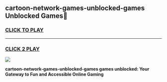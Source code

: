 
## cartoon-network-games-unblocked-games Unblocked Games👋
<h3>
<a href="https://news.freeplayer.one?title=cartoon-network-games-unblocked-games&ref=16F">CLICK TO PLAY</a></h3>
<hr>

<h3>
<a href="https://news.freeplayer.one?title=cartoon-network-games-unblocked-games&ref=16F">CLICK 2 PLAY</a>
  
</h3>

<a href="https://news.freeplayer.one?title=cartoon-network-games-unblocked-games&ref=16F/"><img src="https://clearcache.store/games.png"></a>


**cartoon-network-games-unblocked-games games unblocked: Your Gateway to Fun and Accessible Online Gaming**
